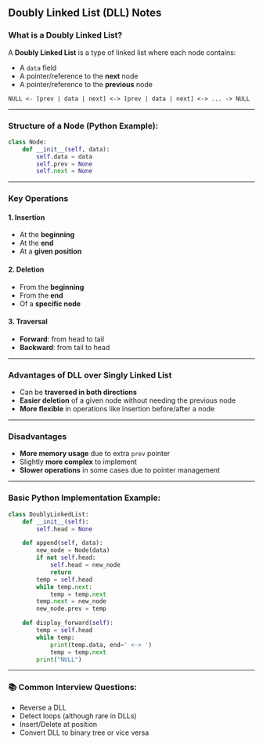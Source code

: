 ##  Doubly Linked List (DLL) Notes

###  What is a Doubly Linked List?

A **Doubly Linked List** is a type of linked list where each node contains:
- A `data` field
- A pointer/reference to the **next** node
- A pointer/reference to the **previous** node

```plaintext
NULL <- [prev | data | next] <-> [prev | data | next] <-> ... -> NULL
```

---

###  Structure of a Node (Python Example):

```python
class Node:
    def __init__(self, data):
        self.data = data
        self.prev = None
        self.next = None
```

---

###  Key Operations

#### 1. **Insertion**
- At the **beginning**
- At the **end**
- At a **given position**

#### 2. **Deletion**
- From the **beginning**
- From the **end**
- Of a **specific node**

#### 3. **Traversal**
- **Forward**: from head to tail
- **Backward**: from tail to head

---

###  Advantages of DLL over Singly Linked List
- Can be **traversed in both directions**
- **Easier deletion** of a given node without needing the previous node
- **More flexible** in operations like insertion before/after a node

---

###  Disadvantages
- **More memory usage** due to extra `prev` pointer
- Slightly **more complex** to implement
- **Slower operations** in some cases due to pointer management

---

###  Basic Python Implementation Example:

```python
class DoublyLinkedList:
    def __init__(self):
        self.head = None

    def append(self, data):
        new_node = Node(data)
        if not self.head:
            self.head = new_node
            return
        temp = self.head
        while temp.next:
            temp = temp.next
        temp.next = new_node
        new_node.prev = temp

    def display_forward(self):
        temp = self.head
        while temp:
            print(temp.data, end=' <-> ')
            temp = temp.next
        print("NULL")
```

---

### 📚 Common Interview Questions:
- Reverse a DLL
- Detect loops (although rare in DLLs)
- Insert/Delete at position
- Convert DLL to binary tree or vice versa